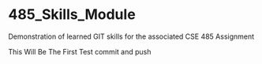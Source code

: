 # 485_Skills_Module
Demonstration of learned GIT skills for the associated CSE 485 Assignment

This Will Be The First Test commit and push
